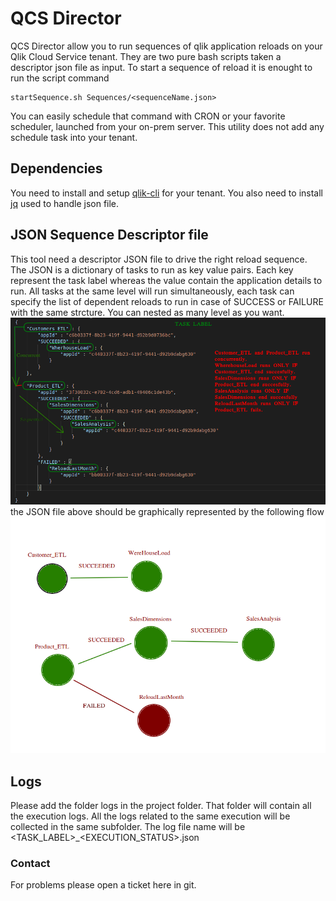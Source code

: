 # QCS Director
QCS Director allow you to run sequences of qlik application reloads on your Qlik Cloud Service tenant. They are two pure bash scripts taken a descriptor json file as input. To start a sequence of reload it is enought to run the script command
```
startSequence.sh Sequences/<sequenceName.json>
```
You can easily schedule that command with CRON or your favorite scheduler, launched from your on-prem server. This utility does not add any schedule task into your tenant.

## Dependencies
You need to install and setup [qlik-cli](https://github.com/qlik-oss/qlik-cli) for your tenant. You also need to install [jq](https://stedolan.github.io/jq/) used to handle json file.

## JSON Sequence Descriptor file
This tool need a descriptor JSON file to drive the right reload sequence. The JSON is a dictionary of tasks to run as key value pairs. Each key represent the task label whereas the value contain the application details to run.
All tasks at the same level will run simultaneously, each task can specify the list of dependent reloads to run in case of SUCCESS or FAILURE with the same strcture. You can nested as many level as you want.
![JSON_Example](https://raw.githubusercontent.com/expovin/QCSDirector/master/img/JSON_Example.png)
the JSON file above should be graphically represented by the following flow
![Chart](https://raw.githubusercontent.com/expovin/QCSDirector/master/img/Chart.png)

## Logs
Please add the folder logs in the project folder. That folder will contain all the execution logs. All the logs related to the same execution will be collected in the same subfolder. The log file name will be <TASK_LABEL>_<EXECUTION_STATUS>.json

### Contact
For problems please open a ticket here in git.
